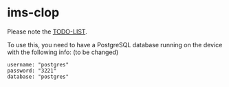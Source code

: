 # ims-clop

Please note the [TODO-LIST](https://docs.google.com/document/d/1BFRpOT1vBKeuUIdPeDM2A2ktJRz2ZL_MMjPWxp3jlkc/edit?usp=drivesdk).

To use this, you need to have a PostgreSQL database running on the device with the following info: (to be changed)

    username: "postgres"
    password: "3221"
    database: "postgres"
